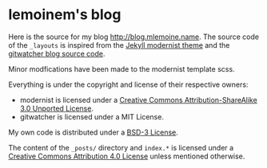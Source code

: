 # lemoinem's blog

Here is the source for my blog <http://blog.mlemoine.name>. The source code of
the `_layouts` is inspired from the [Jekyll modernist
theme](https://github.com/orderedlist/modernist) and the [gitwatcher blog source
code](https://github.com/lgs/gitwatcher-blog).

Minor modfications have been made to the modernist template scss.

Everything is under the copyright and license of their respective owners:

* modernist is licensed under a [Creative Commons Attribution-ShareAlike 3.0
Unported License](http://creativecommons.org/licenses/by-sa/3.0/).
* gitwatcher is licensed under a MIT License.

My own code is distributed under a [BSD-3
License](http://opensource.org/licenses/bsd-3-clause).

The content of the `_posts/` directory and `index.*` is licensed under a [Creative Commons Attribution
4.0 License](https://creativecommons.org/licenses/by/4.0/) unless mentioned
otherwise.
